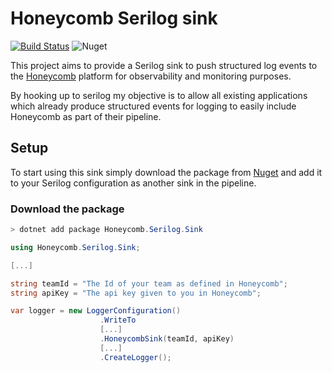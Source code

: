 # Honeycomb Serilog sink

[![Build Status](https://dev.azure.com/evilpilaf/Honeycomb%20Serilog%20sink/_apis/build/status/evilpilaf.HoneycombSerilogSink?branchName=master)](https://dev.azure.com/evilpilaf/Honeycomb%20Serilog%20sink/_build/latest?definitionId=5&branchName=master) ![Nuget](https://img.shields.io/nuget/v/Honeycomb.Serilog.Sink)

This project aims to provide a Serilog sink to push structured log events to the [Honeycomb](https://www.honeycomb.io/) platform for observability and monitoring purposes.

By hooking up to serilog my objective is to allow all existing applications which already produce structured events for logging to easily include Honeycomb as part of their pipeline.

## Setup

To start using this sink simply download the package from [Nuget](https://www.nuget.org/packages/Honeycomb.Serilog.Sink/) and add it to your Serilog configuration as another sink in the pipeline.

### Download the package

```powershell
> dotnet add package Honeycomb.Serilog.Sink
```

```csharp
using Honeycomb.Serilog.Sink;

[...]

string teamId = "The Id of your team as defined in Honeycomb";
string apiKey = "The api key given to you in Honeycomb";

var logger = new LoggerConfiguration()
                    .WriteTo
                    [...]
                    .HoneycombSink(teamId, apiKey)
                    [...]
                    .CreateLogger();
```
